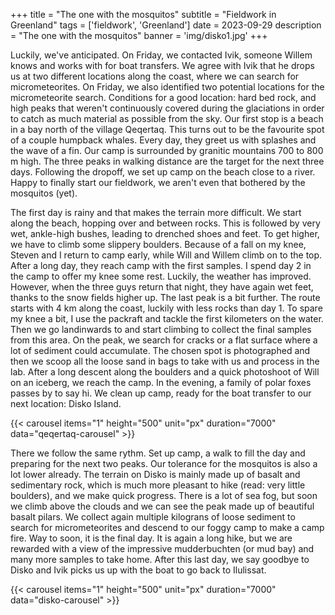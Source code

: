 +++
title = "The one with the mosquitos"
subtitle = "Fieldwork in Greenland"
tags = ['fieldwork', 'Greenland']
date = 2023-09-29
description = "The one with the mosquitos"
banner = 'img/disko1.jpg'
+++

Luckily, we've anticipated. On Friday, we contacted Ivik, someone Willem knows and works with for boat transfers. We agree with Ivik that he drops us at two different locations along the coast, where we can search for micrometeorites. On Friday, we also identified two potential locations for the micrometeorite search. Conditions for a good location: hard bed rock, and high peaks that weren't continuously covered during the glaciations in order to catch as much material as possible from the sky. Our first stop is a beach in a bay north of the village Qeqertaq. This turns out to be the favourite spot of a couple humpback whales. Every day, they greet us with splashes and the wave of a fin. Our camp is surrounded by granitic mountains 700 to 800 m high. The three peaks in walking distance are the target for the next three days. Following the dropoff, we set up camp on the beach close to a river. Happy to finally start our fieldwork, we aren't even that bothered by the mosquitos (yet).

The first day is rainy and that makes the terrain more difficult. We start along the beach, hopping over and between rocks. This is followed by very wet, ankle-high bushes, leading to drenched shoes and feet. To get higher, we have to climb some slippery boulders. Because of a fall on my knee, Steven and I return to camp early, while Will and Willem climb on to the top. After a long day, they reach camp with the first samples. I spend day 2 in the camp to offer my knee some rest. Luckily, the weather has improved. However, when the three guys return that night, they have again wet feet, thanks to the snow fields higher up. The last peak is a bit further. The route starts with 4 km along the coast, luckily with less rocks than day 1. To spare my knee a bit, I use the packraft and tackle the first kilometers on the water. Then we go landinwards to and start climbing to collect the final samples from this area. On the peak, we search for cracks or a flat surface where a lot of sediment could accumulate. The chosen spot is photographed and then we scoop all the loose sand in bags to take with us and process in the lab. After a long descent along the boulders and a quick photoshoot of Will on an iceberg, we reach the camp. In the evening, a family of polar foxes passes by to say hi. We clean up camp, ready for the boat transfer to our next location: Disko Island.

{{< carousel items="1" height="500" unit="px" duration="7000" data="qeqertaq-carousel" >}}

There we follow the same rythm. Set up camp, a walk to fill the day and preparing for the next two peaks. Our tolerance for the mosquitos is also a lot lower already. The terrain on Disko is mainly made up of basalt and sedimentary rock, which is much more pleasant to hike (read: very little boulders), and we make quick progress. There is a lot of sea fog, but soon we climb above the clouds and we can see the peak made up of beautiful basalt pilars. We collect again multiple kilograns of loose sediment to search for micrometeorites and descend to our foggy camp to make a camp fire. Way to soon, it is the final day. It is again a long hike, but we are rewarded with a view of the impressive mudderbuchten (or mud bay) and many more samples to take home. After this last day, we say goodbye to Disko and Ivik picks us up with the boat to go back to Ilulissat. 

{{< carousel items="1" height="500" unit="px" duration="7000" data="disko-carousel" >}}